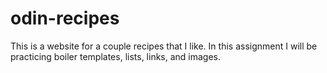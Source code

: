 # odin-recipes
This is a website for a couple recipes that I like.
In this assignment I will be practicing boiler templates, lists, links, and images.